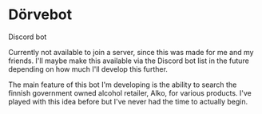 # Dörvebot

Discord bot

Currently not available to join a server, since this was made for me and my friends. I'll maybe make this available via the Discord bot list in the future depending on how much I'll develop this further.

The main feature of this bot I'm developing is the ability to search the finnish government owned alcohol retailer, Alko, for various products. I've played with this idea before but I've never had the time to actually begin. 

